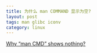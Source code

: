 ```yaml
---
title: 为什么 man COMMAND 显示为空?
layout: post
tags: man glibc iconv
category: linux
---
```


[Why “man CMD” shows nothing?](http://unix.stackexchange.com/questions/34133/why-man-cmd-shows-nothing)
